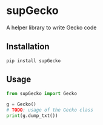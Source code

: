 # supGecko
A helper library to write Gecko code

## Installation
```
pip install supGecko
```

## Usage
```python
from supGecko import Gecko

g = Gecko()
# TODO: usage of the Gecko class
print(g.dump_txt())
```
